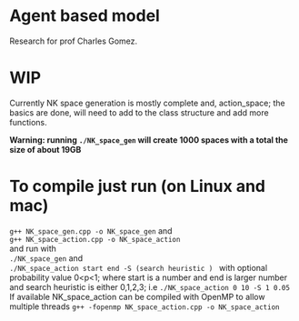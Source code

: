 # Agent based model

Research for prof Charles Gomez.

# WIP

Currently NK space generation is mostly complete and,
action_space; the basics are done, will need to add to the class structure and add more functions.

**Warning: running `./NK_space_gen` will create 1000 spaces with a total the size of about 19GB**
# To compile just run (on Linux and mac)

`g++ NK_space_gen.cpp -o NK_space_gen` and<br /> 
`g++ NK_space_action.cpp -o NK_space_action`<br />
and run with <br />
`./NK_space_gen` and<br />
`./NK_space_action start end -S (search heuristic ) ` with optional probability value 0<p<1; where start is a number and end is larger number and search heuristic is either 0,1,2,3;
i.e `./NK_space_action 0 10 -S 1 0.05`
If available NK_space_action can be compiled with OpenMP to allow multiple threads
`g++ -fopenmp NK_space_action.cpp -o NK_space_action`